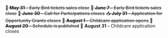 🐤<del> **May 31 -** Early Bird tickets sales close</del>
🐤<del> **June 7 -** Early Bird tickets sales close</del>
📩<del> **June 30 -** Call for Participations closes</del>
📥<del> **July 31 -** Application for Opportunity Grants closes</del>
👶<del> **August 1 -** Childcare application opens</del>
📆<del> **August 20 -** Schedule is published</del>
👶 **August 31 -** Childcare application closes
